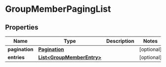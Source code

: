 

# GroupMemberPagingList

## Properties

Name | Type | Description | Notes
------------ | ------------- | ------------- | -------------
**pagination** | [**Pagination**](Pagination.md) |  |  [optional]
**entries** | [**List&lt;GroupMemberEntry&gt;**](GroupMemberEntry.md) |  |  [optional]



